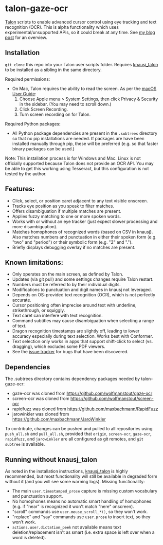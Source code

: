 # talon-gaze-ocr

[Talon](https://talonvoice.com/) scripts to enable advanced cursor control using
eye tracking and text recognition (OCR). This is alpha functionality which uses
experimental/unsupported APIs, so it could break at any time. See
[my blog post](https://handsfreecoding.org/2022/11/27/gaze-ocr-talon-support-and-10-new-features/)
for an overview.

## Installation

`git clone` this repo into your Talon user scripts folder. Requires
[knausj_talon](https://github.com/knausj85/knausj_talon) to be installed as a
sibling in the same directory.

Required permissions:

- On Mac, Talon requires the ability to read the screen. As per the
  [macOS User Guide](https://support.apple.com/guide/mac-help/control-access-to-screen-recording-on-mac-mchld6aa7d23/mac):
  1. Choose Apple menu > System Settings, then click Privacy & Security in the sidebar. (You may need to scroll down.)
  2. Click Screen Recording.
  3. Turn screen recording on for Talon.

Required Python packages:

- All Python package dependencies are present in the `.subtrees` directory so
  that no pip installations are needed. If packages are have been installed
  manually through pip, these will be preferred (e.g. so that faster binary
  packages can be used.)

Note: This installation process is for Windows and Mac. Linux is not officially
supported because Talon does not provide an OCR API. You may be able to get this
working using Tesseract, but this configuration is not tested by the author.

## Features:

- Click, select, or position caret adjacent to any text visible onscreen.
- Tracks eye position as you speak to filter matches.
- Offers disambiguation if multiple matches are present.
- Applies fuzzy matching to one or more spoken words.
- Works with or without an eye tracker (just expect slower processing and more
  disambiguation).
- Matches homophones of recognized words (based on CSV in knausj). Also matches
  numbers and punctuation in either their spoken form (e.g. "two" and "period")
  or their symbolic form (e.g. "2" and ".").
- Briefly displays debugging overlay if no matches are present.

## Known limitations:

- Only operates on the main screen, as defined by Talon.
- Updates (via git pull) and some settings changes require Talon restart.
- Numbers must be referred to by their individual digits.
- Modifications to punctuation and digit names in knausj not leveraged.
- Depends on OS-provided text recognition (OCR), which is not perfectly accurate.
- Cursor positioning often imprecise around text with underline, strikethrough,
  or squiggly.
- Text caret can interfere with text recognition.
- Command subtitles may cause disambiguation when selecting a range of text.
- Dragon recognition timestamps are slightly off, leading to lower accuracy
  especially during text selection. Works best with Conformer.
- Text selection only works in apps that support shift-click to select (vs.
  dragging), which excludes some PDF viewers. 
- See the [issue tracker](https://github.com/wolfmanstout/talon-gaze-ocr/issues)
  for bugs that have been discovered.

## Dependencies

The .subtrees directory contains dependency packages needed by talon-gaze-ocr:

- gaze-ocr was cloned from https://github.com/wolfmanstout/gaze-ocr
- screen-ocr was cloned from https://github.com/wolfmanstout/screen-ocr
- rapidfuzz was cloned from https://github.com/maxbachmann/RapidFuzz
- jarowinkler was cloned from https://github.com/maxbachmann/JaroWinkler

To contribute, changes can be pushed and pulled to all repositories using
`push_all.sh` and `pull_all.sh`, provided that `origin`, `screen-ocr`,
`gaze-ocr`, `rapidfuzz`, and `jarowinkler` are all configured as git remotes,
and `git subtree` is available.

## Running without knausj_talon

As noted in the installation instructions,
[knausj_talon](https://github.com/knausj85/knausj_talon) is highly recommended,
but most functionality will still be available in degraded form without it (and
you will see some warning logs). Missing functionality:

- The main `user.timestamped_prose` capture is missing custom vocabulary and
  punctuation support.
- No homophones means no automatic smart handling of homophones (e.g. if "hear"
  is recognized it won't match "here" onscreen).
- "scroll" commands use `user.mouse_scroll_*()`, so they won't work.
- "replace" and "say" commands use `user.prose` to insert text, so they won't
  work.
- `actions.user.dictation_peek` not available means text
  deletion/replacement isn't as smart (i.e. extra space is left over when a word
  is deleted).
